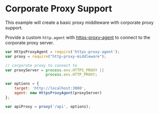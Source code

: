 # Corporate Proxy Support

This example will create a basic proxy middleware with corporate proxy support.

Provide a custom `http.agent` with [https-proxy-agent](https://github.com/TooTallNate/node-https-proxy-agent) to connect to the corporate proxy server.

```javascript
var HttpsProxyAgent = require('https-proxy-agent');
var proxy = require("http-proxy-middleware");

// corporate proxy to connect to
var proxyServer = process.env.HTTPS_PROXY ||
                  process.env.HTTP_PROXY;

var options = {
    target: 'http://localhost:3000',
    agent: new HttpsProxyAgent(proxyServer)
};

var apiProxy = proxy('/api', options);
```
